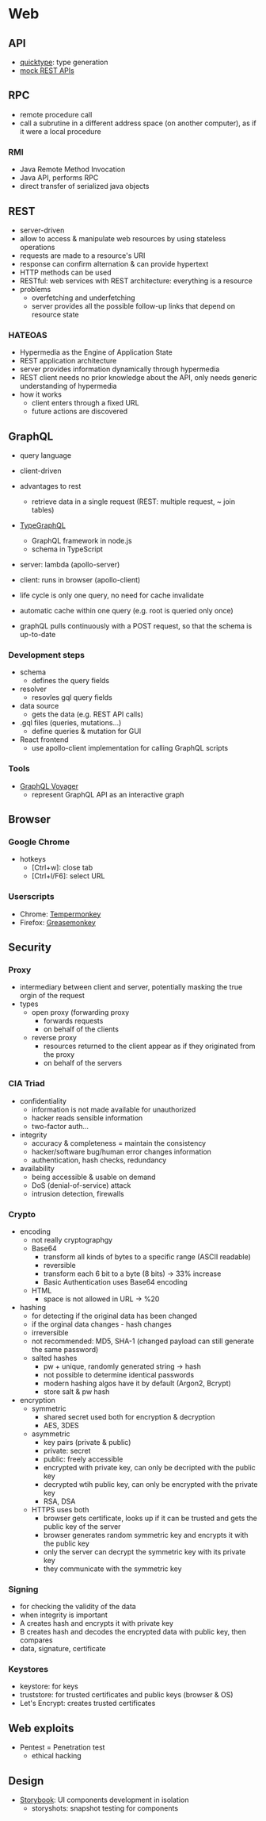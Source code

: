 # Web

## API

- [quicktype](https://quicktype.io/): type generation
- [mock REST APIs](https://mockapi.io/)

## RPC

- remote procedure call
- call a subrutine in a different address space (on another computer), as if it were a local procedure

### RMI

- Java Remote Method Invocation
- Java API, performs RPC
- direct transfer of serialized java objects

## REST

- server-driven
- allow to access & manipulate web resources by using stateless operations
- requests are made to a resource's URI
- response can confirm alternation & can provide hypertext
- HTTP methods can be used
- RESTful: web services with REST architecture: everything is a resource
- problems
  - overfetching and underfetching
  - server provides all the possible follow-up links that depend on resource state

### HATEOAS

- Hypermedia as the Engine of Application State
- REST application architecture
- server provides information dynamically through hypermedia
- REST client needs no prior knowledge about the API, only needs generic understanding of hypermedia
- how it works
  - client enters through a fixed URL
  - future actions are discovered

## GraphQL

- query language
- client-driven
- advantages to rest
  - retrieve data in a single request (REST: multiple request, ~ join tables)
- [TypeGraphQL](https://typegraphql.com/)
  - GraphQL framework in node.js
  - schema in TypeScript

- server: lambda (apollo-server)
- client: runs in browser (apollo-client)
- life cycle is only one query, no need for cache invalidate
- automatic cache within one query (e.g. root is queried only once)
- graphQL pulls continuously with a POST request, so that the schema is up-to-date

### Development steps

- schema
  - defines the query fields
- resolver
  - resovles gql query fields
- data source
  - gets the data (e.g. REST API calls)
- .gql files (queries, mutations...)
  - define queries & mutation for GUI
- React frontend
  - use apollo-client implementation for calling GraphQL scripts

### Tools

- [GraphQL Voyager](https://github.com/APIs-guru/graphql-voyager)
  - represent GraphQL API as an interactive graph

## Browser

### Google Chrome

- hotkeys
  - [Ctrl+w]: close tab
  - [Ctrl+l/F6]: select URL

### Userscripts

- Chrome: [Tempermonkey](https://chrome.google.com/webstore/detail/tampermonkey/dhdgffkkebhmkfjojejmpbldmpobfkfo?hl=de)
- Firefox: [Greasemonkey](https://addons.mozilla.org/de/firefox/addon/greasemonkey/)

## Security

### Proxy

- intermediary between client and server, potentially masking the true orgin of the request
- types
  - open proxy (forwarding proxy
    - forwards requests
    - on behalf of the clients
  - reverse proxy
    - resources returned to the client appear as if they originated from the proxy
    - on behalf of the servers

### CIA Triad

- confidentiality
  - information is not made available for unauthorized
  - hacker reads sensible information
  - two-factor auth...
- integrity
  - accuracy & completeness = maintain the consistency
  - hacker/software bug/human error changes information
  - authentication, hash checks, redundancy
- availability
  - being accessible & usable on demand
  - DoS (denial-of-service) attack
  - intrusion detection, firewalls

### Crypto

- encoding
  - not really cryptographgy
  - Base64
    - transform all kinds of bytes to a specific range (ASCII readable)
    - reversible
    - transform each 6 bit to a byte (8 bits) -> 33% increase
    - Basic Authentication uses Base64 encoding
  - HTML
    - space is not allowed in URL -> %20
- hashing
  - for detecting if the original data has been changed
  - if the orginal data changes - hash changes
  - irreversible
  - not recommended: MD5, SHA-1 (changed payload can still generate the same password)
  - salted hashes
    - pw + unique, randomly generated string -> hash
    - not possible to determine identical passwords
    - modern hashing algos have it by default (Argon2, Bcrypt)
    - store salt & pw hash
- encryption
  - symmetric
    - shared secret used both for encryption & decryption
    - AES, 3DES
  - asymmetric
    - key pairs (private & public)
    - private: secret
    - public: freely accessible
    - encrypted with private key, can only be decripted with the public key
    - decrypted wtih public key, can only be encrypted with the private key
    - RSA, DSA
  - HTTPS uses both
    - browser gets certificate, looks up if it can be trusted and gets the public key of the server
    - browser generates random symmetric key and encrypts it with the public key
    - only the server can decrypt the symmetric key with its private key
    - they communicate with the symmetric key

### Signing

- for checking the validity of the data
- when integrity is important
- A creates hash and encrypts it with private key
- B creates hash and decodes the encrypted data with public key, then compares
- data, signature, certificate

### Keystores

- keystore: for keys
- truststore: for trusted certificates and public keys (browser & OS)
- Let's Encrypt: creates trusted certificates

## Web exploits

- Pentest = Penetration test
  - ethical hacking

## Design

- [Storybook](https://github.com/storybookjs/storybook): UI components development in isolation
  - storyshots: snapshot testing for components
